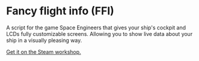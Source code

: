 # Fancy flight info (FFI)

A script for the game Space Engineers that gives your ship's cockpit and LCDs fully customizable screens. Allowing you to show live data about your ship in a visually pleasing way.

[Get it on the Steam workshop.](https://steamcommunity.com/sharedfiles/filedetails/?id=907619446)
